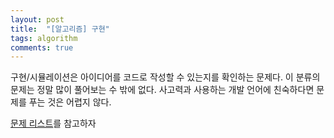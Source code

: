 ```yaml
---
layout: post
title:  "[알고리즘] 구현"
tags: algorithm
comments: true
---
```


구현/시뮬레이션은 아이디어를 코드로 작성할 수 있는지를 확인하는 문제다. 이 분류의 문제는 정말 많이 풀어보는 수 밖에 없다. 사고력과 사용하는 개발 언어에 친숙하다면 문제를 푸는 것은 어렵지 않다. 

[문제 리스트](https://www.acmicpc.net/workbook/view/1999)를 참고하자